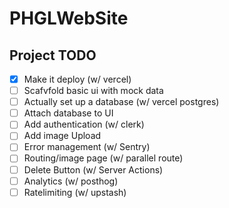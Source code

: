 # PHGLWebSite

## Project TODO

- [x] Make it deploy (w/ vercel)
- [ ] Scafvfold basic ui with mock data
- [ ] Actually set up a database (w/ vercel postgres)
- [ ] Attach database to UI
- [ ] Add authentication (w/ clerk)
- [ ] Add image Upload
- [ ] Error management (w/ Sentry)
- [ ] Routing/image page (w/ parallel route)
- [ ] Delete Button (w/ Server Actions)
- [ ] Analytics (w/ posthog)
- [ ] Ratelimiting (w/ upstash)
